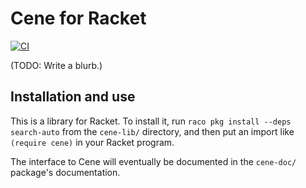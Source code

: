 # Cene for Racket

[![CI](https://github.com/lathe/cene-for-racket/actions/workflows/ci.yml/badge.svg)](https://github.com/lathe/cene-for-racket/actions/workflows/ci.yml)

(TODO: Write a blurb.)


## Installation and use

This is a library for Racket. To install it, run `raco pkg install --deps search-auto` from the `cene-lib/` directory, and then put an import like `(require cene)` in your Racket program.

The interface to Cene will eventually be documented in the `cene-doc/` package's documentation.
